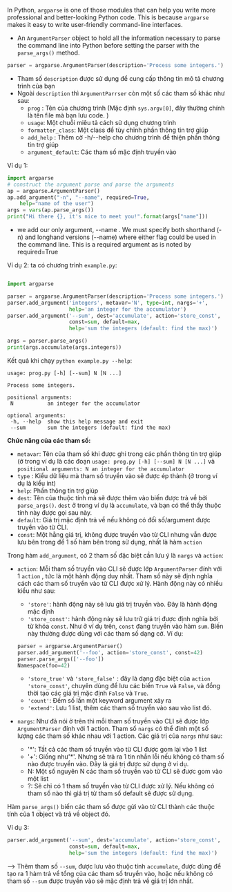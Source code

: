 In Python, `argparse` is one of those modules that can help you write more professional and better-looking Python code. This is because `argparse` makes it easy to write user-friendly command-line interfaces.
- An `ArgumentParser` object to hold all the information necessary to parse the command line into Python before setting the parser with the `parse_args()` method.

```python
parser = argparse.ArgumentParser(description='Process some integers.')
```
- Tham số `description` được sử dụng để cung cấp thông tin mô tả chương trình của bạn
- Ngoài `description` thì `ArgumentParrser` còn một số các tham số khác như sau:
  - `prog` : Tên của chương trình (Mặc định `sys.argv[0]`, đây thường chính là tên file mà bạn lưu code. )
  - `usage`: Một chuỗi miêu tả cách sử dụng chương trình
  - `formatter_class`: Một class để tùy chỉnh phần thông tin trợ giúp
  - `add_help` : Thêm cờ -h/--help cho chương trình để thiện phần thông tin trợ giúp
  - `argument_default`: Các tham số mặc định truyền vào

Ví dụ 1:
```python
import argparse
# construct the argument parse and parse the arguments
ap = argparse.ArgumentParser()
ap.add_argument("-n", "--name", required=True,
	help="name of the user")
args = vars(ap.parse_args())
print("Hi there {}, it's nice to meet you!".format(args["name"]))
```
- we add our only argument, --name . We must specify both shorthand (-n) and longhand versions (--name) where either flag could be used in the command line. This is a required argument as is noted by required=True


Ví dụ 2: ta có chương trình `example.py`:
```python

import argparse

parser = argparse.ArgumentParser(description='Process some integers.')
parser.add_argument('integers', metavar='N', type=int, nargs='+',
                    help='an integer for the accumulator')
parser.add_argument('--sum', dest='accumulate', action='store_const',
                    const=sum, default=max,
                    help='sum the integers (default: find the max)')

args = parser.parse_args()
print(args.accumulate(args.integers))
```

Kết quả khi chạy `python example.py --help`:
```
usage: prog.py [-h] [--sum] N [N ...]

Process some integers.

positional arguments:
 N           an integer for the accumulator

optional arguments:
 -h, --help  show this help message and exit
 --sum       sum the integers (default: find the max)

```

**Chức năng của các tham số:**
- `metavar`: Tên của tham số khi được ghi trong các phần thông tin trợ giúp (ở trong ví dụ là các đoạn `usage: prog.py [-h] [--sum] N [N ...]` và `positional arguments: N an integer for the accumulator`
- `type` : Kiểu dữ liệu mà tham số truyền vào sẽ được ép thành (ở trong ví dụ là kiểu int)
- `help`: Phần thông tin trợ giúp
- `dest`: Tên của thuộc tính mà sẽ được thêm vào biến được trả về bởi `parse_args()`. `dest` ở trong ví dụ là `accumulate`, và bạn có thể thấy thuộc tính này được gọi sau này.
- `default`: Giá trị mặc định trả về nếu không có đối số/argument được truyền vào từ CLI.
- `const`: Một hằng giá trị, không được truyền vào từ CLI nhưng vẫn được lưu bên trong để 1 số hàm bên trong sử dụng, nhất là hàm `action`

Trong hàm `add_argument`, có 2 tham số đặc biệt cần lưu ý là `nargs` và `action`:
- `action`: Mỗi tham số truyền vào CLI sẽ được lớp `ArgumentParser` đính với 1 `action` , tức là một hành động duy nhất. Tham số này sẽ định nghĩa cách các tham số truyền vào từ CLI được xử lý. Hành động này có nhiều kiểu như sau:
  - `'store'`: hành động này sẽ lưu giá trị truyền vào. Đây là hành động mặc định
  - `'store_const'`: hành động này sẽ lưu trữ giá trị được định nghĩa bởi từ khóa `const`. Như ở ví dụ trên, `const` đang truyền vào hàm `sum`. Biến này thường được dùng với các tham số dạng cờ. Ví dụ:
  ```python
  parser = argparse.ArgumentParser()
  parser.add_argument('--foo', action='store_const', const=42)
  parser.parse_args(['--foo'])
  Namespace(foo=42)
  ```
  - `'store_true'` và `'store_false'` : đây là dạng đặc biệt của `action 'store_const'`, chuyên dùng để lưu các biến `True` và `False`, và đồng thời tạo các giá trị mặc định `False` và `True`.
  - `'count'`: Đếm số lần một keyword argument xảy ra
  - `'extend'`: Lưu 1 list, thêm các tham số truyền vào sau vào list đó.

- `nargs`: Như đã nói ở trên thì mỗi tham số truyền vào CLI sẽ được lớp `ArgumentParser` đính với 1 action. Tham số `nargs` có thể đính một số lượng các tham số khác nhau với 1 action. Các giá trị của `nargs` như sau:
  - '*': Tất cả các tham số truyền vào từ CLI được gom lại vào 1 list
  - '+': Giống như'*'. Nhưng sẽ trả ra 1 tin nhắn lỗi nếu không có tham số nào được truyền vào. Đây là giá trị được sử dụng ở ví dụ.
  - N: Một số nguyên N các tham số truyền vaò từ CLI sẽ được gom vào một list
  - ?: Sẽ chỉ có 1 tham số truyền vào từ CLI được xử lý. Nếu không có tham số nào thì giá trị từ tham số default sẽ được sử dụng.

Hàm `parse_args()` biến các tham số được gửi vào từ CLI thành các thuộc tính của 1 object và trả về object đó. 

Ví dụ 3:
```python
parser.add_argument('--sum', dest='accumulate', action='store_const',
                    const=sum, default=max,
                    help='sum the integers (default: find the max)')
```
--> Thêm tham số `--sum`, được lưu vào thuộc tính `accumulate`, được dùng để tạo ra 1 hàm trả về tổng của các tham số truyền vào, hoặc nếu không có tham số `--sum` được truyền vào sẽ mặc định trả về giá trị lớn nhất.













